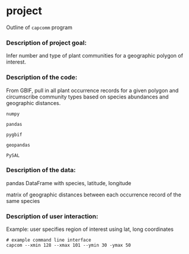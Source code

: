 # project
Outline of `capcomm` program

### Description of project goal:
Infer number and type of plant communities for a geographic polygon of interest.

### Description of the code:
From GBIF, pull in all plant occurrence records for a given polygon and circumscribe community types based on species abundances and geographic distances.

`numpy`

`pandas`

`pygbif`

`geopandas`

`PySAL`

### Description of the data:
pandas DataFrame with species, latitude, longitude

matrix of geographic distances between each occurrence record of the same species

### Description of user interaction:
Example: user specifies region of interest using lat, long coordinates
```
# example command line interface
capcom --xmin 128 --xmax 101 --ymin 30 -ymax 50
```
